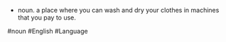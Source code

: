 - noun.
	a place where you can wash and dry your clothes in machines that you pay to use.

#noun #English #Language 
